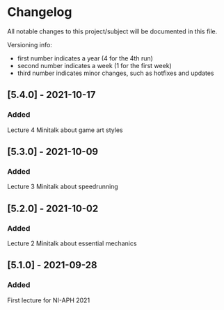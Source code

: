 # Changelog
All notable changes to this project/subject will be documented in this file.

Versioning info:
- first number indicates a year (4 for the 4th run)
- second number indicates a week (1 for the first week)
- third number indicates minor changes, such as hotfixes and updates

## [5.4.0] - 2021-10-17
### Added
Lecture 4
Minitalk about game art styles

## [5.3.0] - 2021-10-09
### Added
Lecture 3
Minitalk about speedrunning


## [5.2.0] - 2021-10-02
### Added
Lecture 2
Minitalk about essential mechanics

## [5.1.0] - 2021-09-28
### Added
First lecture for NI-APH 2021

